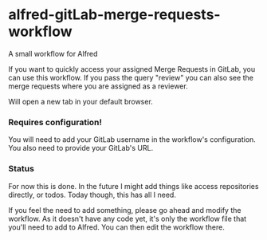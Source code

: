 # alfred-gitLab-merge-requests-workflow
A small workflow for Alfred

If you want to quickly access your assigned Merge Requests in GitLab, you can use this workflow.
If you pass the query "review" you can also see the merge requests where you are assigned as a reviewer.

Will open a new tab in your default browser.

### Requires configuration!
You will need to add your GitLab username in the workflow's configuration.
You also need to provide your GitLab's URL.

### Status
For now this is done. In the future I might add things like access repositories directly, or todos.
Today though, this has all I need.

If you feel the need to add something, please go ahead and modify the workflow. As it doesn't have any code yet, it's only the workflow file that you'll need to add to Alfred. You can then edit the workflow there.

